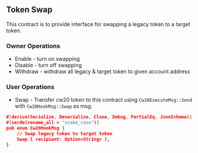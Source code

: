 ## Token Swap

This contract is to provide interface for swapping a legacy token to a target token.

### Owner Operations

* Enable   - turn on swapping
* Disable  - turn off swapping
* Withdraw - withdraw all legacy & target token to given account address

### User Operations

* Swap - Transfer cw20 token to this contract using `Cw20ExecuteMsg::Send` with `Cw20HookMsg::Swap` as msg.

```json
#[derive(Serialize, Deserialize, Clone, Debug, PartialEq, JsonSchema)]
#[serde(rename_all = "snake_case")]
pub enum Cw20HookMsg {
    // Swap legacy token to target token
    Swap { recipient: Option<String> },
}
```